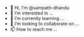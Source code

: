 - 👋 Hi, I’m @sampath-dhandu
- 👀 I’m interested in ...
- 🌱 I’m currently learning ...
- 💞️ I’m looking to collaborate on ...
- 📫 How to reach me ...

<!---
sampath-dhandu/sampath-dhandu is a ✨ special ✨ repository because its `README.md` (this file) appears on your GitHub profile.
You can click the Preview link to take a look at your changes.
--->
